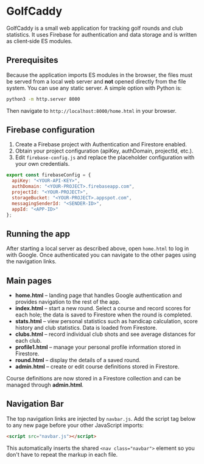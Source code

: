 # GolfCaddy

GolfCaddy is a small web application for tracking golf rounds and club statistics.
It uses Firebase for authentication and data storage and is written as
client‑side ES modules.

## Prerequisites

Because the application imports ES modules in the browser, the files must be
served from a local web server and **not** opened directly from the file system.
You can use any static server. A simple option with Python is:

```bash
python3 -m http.server 8000
```

Then navigate to `http://localhost:8000/home.html` in your browser.

## Firebase configuration

1. Create a Firebase project with Authentication and Firestore enabled.
2. Obtain your project configuration (apiKey, authDomain, projectId, etc.).
3. Edit `firebase-config.js` and replace the placeholder configuration with your
   own credentials.

```javascript
export const firebaseConfig = {
  apiKey: "<YOUR-API-KEY>",
  authDomain: "<YOUR-PROJECT>.firebaseapp.com",
  projectId: "<YOUR-PROJECT>",
  storageBucket: "<YOUR-PROJECT>.appspot.com",
  messagingSenderId: "<SENDER-ID>",
  appId: "<APP-ID>"
};
```

## Running the app

After starting a local server as described above, open `home.html` to log in with
Google. Once authenticated you can navigate to the other pages using the
navigation links.

## Main pages

- **home.html** – landing page that handles Google authentication and provides
  navigation to the rest of the app.
- **index.html** – start a new round. Select a course and record scores for each
  hole; the data is saved to Firestore when the round is completed.
- **stats.html** – view personal statistics such as handicap calculation, score
  history and club statistics. Data is loaded from Firestore.
- **clubs.html** – record individual club shots and see average distances for
  each club.
- **profile1.html** – manage your personal profile information stored in
  Firestore.
- **round.html** – display the details of a saved round.
- **admin.html** – create or edit course definitions stored in Firestore.

Course definitions are now stored in a Firestore collection and can be
managed through **admin.html**.

## Navigation Bar

The top navigation links are injected by `navbar.js`. Add the script tag below to any new page before your other JavaScript imports:

```html
<script src="navbar.js"></script>
```

This automatically inserts the shared `<nav class="navbar">` element so you don't have to repeat the markup in each file.
